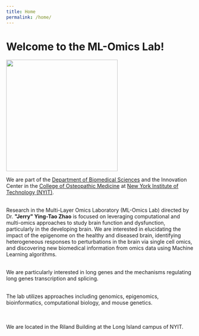 ```yaml
---
title: Home
permalink: /home/
---
```


# Welcome to the ML-Omics Lab!

<img width="300" src="/images/ML_Omics_Lab_1.jpg" data-action="zoom">

We are part of the [Department of Biomedical Sciences](https://www.nyit.edu/medicine/department_of_biomedical_sciences) and the Innovation Center in the [College of Osteopathic Medicine](https://www.nyit.edu/medicine) at [New York Institute of Technology (NYIT)](https://www.nyit.edu/).<br>
  <br>

Research in the Multi-Layer Omics Laboratory (ML-Omics Lab) directed by Dr. **"Jerry" Ying-Tao Zhao** is focused on leveraging computational and multi-omics approaches to study brain function and dysfunction, particularly in the developing brain. We are interested in elucidating the impact of the epigenome on the healthy and diseased brain, identifying heterogeneous responses to perturbations in the brain via single cell omics, and discovering new biomedical information from omics data using Machine Learning algorithms.<br>
 <br>
  
We are particularly interested in long genes and the mechanisms regulating long genes transcription and splicing.<br>
 <br>
 
The lab utilizes approaches including genomics, epigenomics, bioinformatics, computational biology, and mouse genetics.<br>
 <br>
 <br>

We are located in the Riland Building at the Long Island campus of NYIT.<br> 


